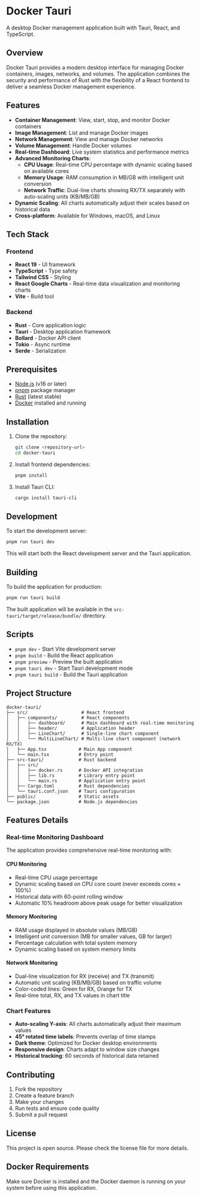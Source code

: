 # Docker Tauri

A desktop Docker management application built with Tauri, React, and TypeScript.

## Overview

Docker Tauri provides a modern desktop interface for managing Docker containers, images, networks, and volumes. The application combines the security and performance of Rust with the flexibility of a React frontend to deliver a seamless Docker management experience.

## Features

- **Container Management**: View, start, stop, and monitor Docker containers
- **Image Management**: List and manage Docker images
- **Network Management**: View and manage Docker networks
- **Volume Management**: Handle Docker volumes
- **Real-time Dashboard**: Live system statistics and performance metrics
- **Advanced Monitoring Charts**:
  - **CPU Usage**: Real-time CPU percentage with dynamic scaling based on available cores
  - **Memory Usage**: RAM consumption in MB/GB with intelligent unit conversion
  - **Network Traffic**: Dual-line charts showing RX/TX separately with auto-scaling units (KB/MB/GB)
- **Dynamic Scaling**: All charts automatically adjust their scales based on historical data
- **Cross-platform**: Available for Windows, macOS, and Linux

## Tech Stack

### Frontend
- **React 19** - UI framework
- **TypeScript** - Type safety
- **Tailwind CSS** - Styling
- **React Google Charts** - Real-time data visualization and monitoring charts
- **Vite** - Build tool

### Backend
- **Rust** - Core application logic
- **Tauri** - Desktop application framework
- **Bollard** - Docker API client
- **Tokio** - Async runtime
- **Serde** - Serialization

## Prerequisites

- [Node.js](https://nodejs.org/) (v16 or later)
- [pnpm](https://pnpm.io/) package manager
- [Rust](https://rustup.rs/) (latest stable)
- [Docker](https://www.docker.com/) installed and running

## Installation

1. Clone the repository:
   ```bash
   git clone <repository-url>
   cd docker-tauri
   ```

2. Install frontend dependencies:
   ```bash
   pnpm install
   ```

3. Install Tauri CLI:
   ```bash
   cargo install tauri-cli
   ```

## Development

To start the development server:

```bash
pnpm run tauri dev
```

This will start both the React development server and the Tauri application.

## Building

To build the application for production:

```bash
pnpm run tauri build
```

The built application will be available in the `src-tauri/target/release/bundle/` directory.

## Scripts

- `pnpm dev` - Start Vite development server
- `pnpm build` - Build the React application
- `pnpm preview` - Preview the built application
- `pnpm tauri dev` - Start Tauri development mode
- `pnpm tauri build` - Build the Tauri application

## Project Structure

```
docker-tauri/
├── src/                    # React frontend
│   ├── components/         # React components
│   │   ├── dashboard/      # Main dashboard with real-time monitoring
│   │   ├── header/         # Application header
│   │   ├── LineChart/      # Single-line chart component
│   │   └── MultiLineChart/ # Multi-line chart component (network RX/TX)
│   ├── App.tsx            # Main App component
│   └── main.tsx           # Entry point
├── src-tauri/             # Rust backend
│   ├── src/
│   │   ├── docker.rs      # Docker API integration
│   │   ├── lib.rs         # Library entry point
│   │   └── main.rs        # Application entry point
│   ├── Cargo.toml         # Rust dependencies
│   └── tauri.conf.json    # Tauri configuration
├── public/                # Static assets
└── package.json           # Node.js dependencies
```

## Features Details

### Real-time Monitoring Dashboard

The application provides comprehensive real-time monitoring with:

#### CPU Monitoring
- Real-time CPU usage percentage
- Dynamic scaling based on CPU core count (never exceeds cores × 100%)
- Historical data with 60-point rolling window
- Automatic 10% headroom above peak usage for better visualization

#### Memory Monitoring
- RAM usage displayed in absolute values (MB/GB)
- Intelligent unit conversion (MB for smaller values, GB for larger)
- Percentage calculation with total system memory
- Dynamic scaling based on system memory limits

#### Network Monitoring  
- Dual-line visualization for RX (receive) and TX (transmit)
- Automatic unit scaling (KB/MB/GB) based on traffic volume
- Color-coded lines: Green for RX, Orange for TX
- Real-time total, RX, and TX values in chart title

### Chart Features
- **Auto-scaling Y-axis**: All charts automatically adjust their maximum values
- **45° rotated time labels**: Prevents overlap of time stamps
- **Dark theme**: Optimized for Docker desktop environments
- **Responsive design**: Charts adapt to window size changes
- **Historical tracking**: 60 seconds of historical data retained

## Contributing

1. Fork the repository
2. Create a feature branch
3. Make your changes
4. Run tests and ensure code quality
5. Submit a pull request

## License

This project is open source. Please check the license file for more details.

## Docker Requirements

Make sure Docker is installed and the Docker daemon is running on your system before using this application.